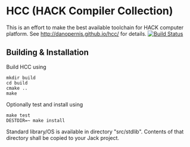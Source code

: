 HCC (HACK Compiler Collection)
==============================

This is an effort to make the best available toolchain for HACK computer platform.
See <http://danopernis.github.io/hcc/> for details.
[![Build Status](https://travis-ci.org/danopernis/hcc.svg?branch=master)](https://travis-ci.org/danopernis/hcc)


Building & Installation
-----------------------

Build HCC using

```
mkdir build
cd build
cmake ..
make
```

Optionally test and install using

```
make test
DESTDIR=~ make install
```

Standard library/OS is available in directory "src/stdlib".
Contents of that directory shall be copied to your Jack project.
